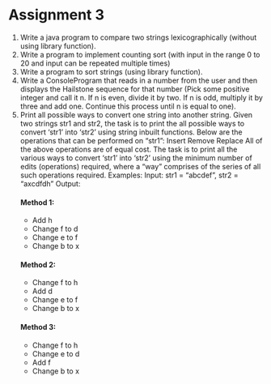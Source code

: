 # Assignment 3

1. Write a java program to compare two strings lexicographically (without using library function).
2. Write a program to implement counting sort (with input in the range 0 to 20 and input can be repeated multiple times)
3. Write a program to sort strings (using library function).
4. Write a ConsoleProgram that reads in a number from the user and then displays the Hailstone sequence for that number (Pick some positive integer and call it n. If n is even, divide it by two. If n is odd, multiply it by three and add one. Continue this process until n is equal to one).
5. Print all possible ways to convert one string into another string. Given two strings str1 and str2, the task is to print the all possible ways to convert ‘str1’ into ‘str2’ using string inbuilt functions. Below are the operations that can be performed on “str1”:
   Insert
   Remove
   Replace
   All of the above operations are of equal cost. The task is to print all the various ways to convert ‘str1’ into ‘str2’ using the minimum number of edits (operations) required, where a “way” comprises of the series of all such operations required.
   Examples:
   Input: str1 = “abcdef”, str2 = “axcdfdh”
   Output:
   #### Method 1:
   - Add h
   - Change f to d
   - Change e to f
   - Change b to x
   #### Method 2:
   - Change f to h
   - Add d
   - Change e to f
   - Change b to x
   #### Method 3:
   - Change f to h
   - Change e to d
   - Add f
   - Change b to x

